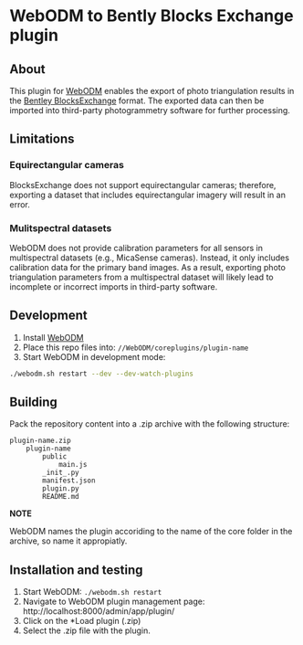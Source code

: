 # WebODM to Bently Blocks Exchange plugin


## About

This plugin for [WebODM](https://github.com/OpenDroneMap/WebODM) enables the export of photo triangulation results in the [Bentley BlocksExchange](https://docs.bentley.com/LiveContent/web/ContextCapture%20Help-v18/en/GUID-59E6CC36-F349-4DE0-A563-FFC47296A624.html) format. The exported data can then be imported into third-party photogrammetry software for further processing.


## Limitations

### Equirectangular cameras

BlocksExchange does not support equirectangular cameras; therefore, exporting a dataset that includes equirectangular imagery will result in an error.

### Mulitspectral datasets

WebODM does not provide calibration parameters for all sensors in multispectral datasets (e.g., MicaSense cameras). Instead, it only includes calibration data for the primary band images. As a result, exporting photo triangulation parameters from a multispectral dataset will likely lead to incomplete or incorrect imports in third-party software.

## Development

1. Install [WebODM](https://github.com/OpenDroneMap/WebODM?tab=readme-ov-file#manual-installation-docker)
1. Place this repo files into: `//WebODM/coreplugins/plugin-name`
1. Start WebODM in development mode:

```bash
./webodm.sh restart --dev --dev-watch-plugins

```

## Building

Pack the repository content into a .zip archive with the following structure:

```pseudocode
plugin-name.zip
	plugin-name
		public
			main.js
		_init_.py
		manifest.json
		plugin.py
		README.md
```

**NOTE**

WebODM names the plugin accoriding to the name of the core folder in the archive, so name it appropiatly.

## Installation and testing

1. Start WebODM: `./webodm.sh restart`
1. Navigate to WebODM plugin management page: http://localhost:8000/admin/app/plugin/
1. Click on the *Load plugin (.zip)
1. Select the .zip file with the plugin.
